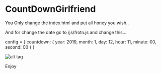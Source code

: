 # CountDownGirlfriend
You Only change the index.html and put all honey you wish..

And for change the date go to /js/frotn.js and change this...


config = {
    countdown: {
        year: 2019,
        month: 1,
        day: 12,
        hour: 11,
        minute: 00,
        second: 00
    }
}

![alt tag](https://postimg.org/image/fcb8jx1dj/)

Enjoy
